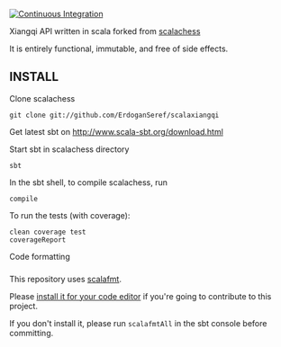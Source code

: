 [![Continuous Integration](https://github.com/ornicar/scalachess/actions/workflows/ci.yml/badge.svg)](https://github.com/ornicar/scalachess/actions/workflows/ci.yml)

Xiangqi API written in scala forked from [scalachess](https://github.com/lichess-org/scalachess) 

It is entirely functional, immutable, and free of side effects.

INSTALL
-------

Clone scalachess

    git clone git://github.com/ErdoganSeref/scalaxiangqi

Get latest sbt on http://www.scala-sbt.org/download.html

Start sbt in scalachess directory

    sbt

In the sbt shell, to compile scalachess, run

    compile

To run the tests (with coverage):

    clean coverage test
    coverageReport

Code formatting
###

This repository uses [scalafmt](https://scalameta.org/scalafmt/).

Please [install it for your code editor](https://scalameta.org/scalafmt/docs/installation.html)
if you're going to contribute to this project.

If you don't install it, please run `scalafmtAll` in the sbt console before committing.
